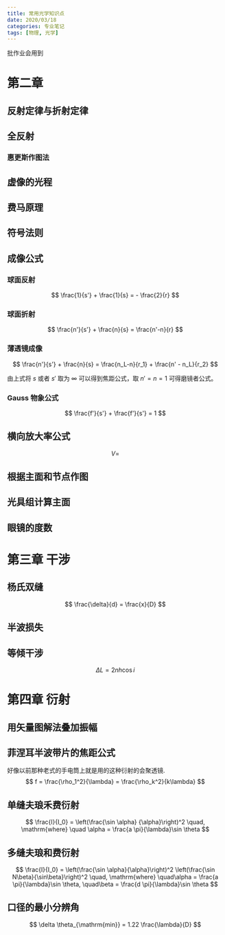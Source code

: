 ```yaml
---
title: 常用光学知识点
date: 2020/03/18
categories: 专业笔记
tags: [物理, 光学]
---
```


<!-- toc -->

<!-- more -->
批作业会用到
# 第二章

## 反射定律与折射定律

## 全反射

### 惠更斯作图法

## 虚像的光程

## 费马原理

## 符号法则

## 成像公式

### 球面反射

$$
\frac{1}{s'} + \frac{1}{s} = - \frac{2}{r}
$$

### 球面折射

$$
\frac{n'}{s'} + \frac{n}{s} = \frac{n'-n}{r}
$$

### 薄透镜成像

$$
\frac{n'}{s'} + \frac{n}{s} = \frac{n_L-n}{r_1} + \frac{n' - n_L}{r_2}
$$

由上式将 $s$ 或者 $s'$ 取为 $\infty$ 可以得到焦距公式，取 $n'=n=1$ 可得磨镜者公式。

### Gauss 物象公式

$$
\frac{f'}{s'} + \frac{f'}{s'} = 1
$$

## 横向放大率公式

$$
V = 
$$

## 根据主面和节点作图

## 光具组计算主面



## 眼镜的度数

# 第三章 干涉

## 杨氏双缝

$$
\frac{\delta}{d} = \frac{x}{D}
$$

## 半波损失

## 等倾干涉

$$
\Delta L = 2 n h \cos i
$$

# 第四章 衍射

## 用矢量图解法叠加振幅

## 菲涅耳半波带片的焦距公式

好像以前那种老式的手电筒上就是用的这种衍射的会聚透镜.
$$
f = \frac{\rho_1^2}{\lambda} = \frac{\rho_k^2}{k\lambda}
$$

## 单缝夫琅禾费衍射

$$
\frac{I}{I_0} = \left(\frac{\sin \alpha}
{\alpha}\right)^2 \quad, \mathrm{where} \quad
\alpha = \frac{a \pi}{\lambda}\sin \theta
$$

## 多缝夫琅和费衍射


$$
\frac{I}{I_0} = \left(\frac{\sin \alpha}{\alpha}\right)^2 
\left(\frac{\sin N\beta}{\sin\beta}\right)^2
\quad, \mathrm{where} 
\quad\alpha = \frac{a \pi}{\lambda}\sin \theta,
\quad\beta = \frac{d \pi}{\lambda}\sin \theta
$$

## 口径的最小分辨角

$$
\delta \theta_{\mathrm{min}} = 1.22 \frac{\lambda}{D}
$$

